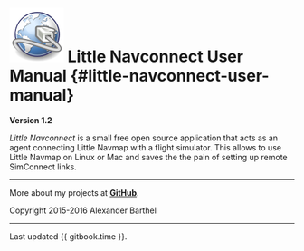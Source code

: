 # ![Little Navconnect](../images/navconnect.svg "Little Navconnect") Little Navconnect User Manual {#little-navconnect-user-manual}

**Version 1.2**

_Little Navconnect_ is a small free open source application that acts as an agent connecting Little Navmap with a flight simulator. This allows to use Little Navmap on Linux or Mac and saves the the pain of setting up remote SimConnect links.

---

More about my projects at [**GitHub**](https://albar965.github.io).

Copyright 2015-2016 Alexander Barthel

---

Last updated {{ gitbook.time }}.
